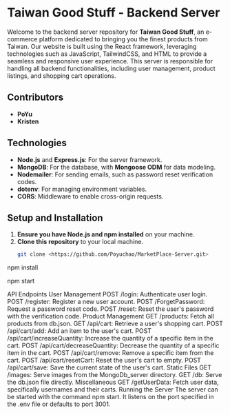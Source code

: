 # Taiwan Good Stuff - Backend Server

Welcome to the backend server repository for **Taiwan Good Stuff**, an e-commerce platform dedicated to bringing you the finest products from Taiwan. Our website is built using the React framework, leveraging technologies such as JavaScript, TailwindCSS, and HTML to provide a seamless and responsive user experience. This server is responsible for handling all backend functionalities, including user management, product listings, and shopping cart operations.

## Contributors

- **PoYu**
- **Kristen**

## Technologies

- **Node.js** and **Express.js**: For the server framework.
- **MongoDB**: For the database, with **Mongoose ODM** for data modeling.
- **Nodemailer**: For sending emails, such as password reset verification codes.
- **dotenv**: For managing environment variables.
- **CORS**: Middleware to enable cross-origin requests.

## Setup and Installation

1. **Ensure you have Node.js and npm installed** on your machine.
2. **Clone this repository** to your local machine.
   ```bash
   git clone <https://github.com/Poyuchao/MarketPlace-Server.git>

npm install

npm start


API Endpoints
User Management
POST /login: Authenticate user login.
POST /register: Register a new user account.
POST /ForgetPassword: Request a password reset code.
POST /reset: Reset the user's password with the verification code.
Product Management
GET /products: Fetch all products from db.json.
GET /api/cart: Retrieve a user's shopping cart.
POST /api/cart/add: Add an item to the user's cart.
POST /api/cart/increaseQuantity: Increase the quantity of a specific item in the cart.
POST /api/cart/decreaseQuantity: Decrease the quantity of a specific item in the cart.
POST /api/cart/remove: Remove a specific item from the cart.
POST /api/cart/resetCart: Reset the user's cart to empty.
POST /api/cart/save: Save the current state of the user's cart.
Static Files
GET /images: Serve images from the MongoDb_server directory.
GET /db: Serve the db.json file directly.
Miscellaneous
GET /getUserData: Fetch user data, specifically usernames and their carts.
Running the Server
The server can be started with the command npm start. It listens on the port specified in the .env file or defaults to port 3001.